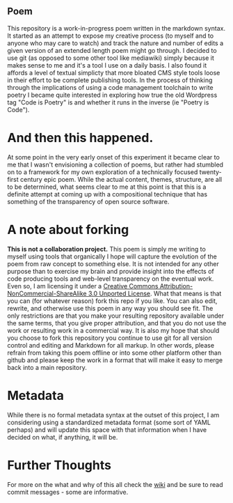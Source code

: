 ## Poem 
This repository is a work-in-progress poem written in the markdown syntax. It started as an attempt to expose my creative process (to myself and to anyone who may care to watch) and track the nature and number of edits a given version of an extended length poem might go through. I decided to use git (as opposed to some other tool like mediawiki) simply because it makes sense to me and it's a tool I use on a daily basis. I also found it affords a level of textual simplicty that more bloated CMS style tools loose in their effort to be complete publishing tools. In the process of thinking through the implications of using a code management toolchain to write poetry I became quite interested in exploring how true the old Wordpress tag "Code is Poetry" is and whether it runs in the inverse (ie "Poetry is Code").

# And then this happened.
At some point in the very early onset of this experiment it became clear to me that I wasn't envisioning a collection of poems, but rather had stumbled on to a framework for my own exploration of a technically focused twenty-first century epic poem. While the actual content, themes, structure, are all to be determined, what seems clear to me at this point is that this is a definite attempt at coming up with a compositional technique that has something of the transparency of open source software. 

# A note about forking
**This is not a collaboration project.** This poem is simply me writing to myself using tools that organically I hope will capture the evolution of the poem from raw concept to something else. It is not intended for any other purpose than to exercise my brain and provide insight into the effects of code producing tools and web-level transparency on the eventual work. Even so, I am licensing it under a [Creative Commons Attribution-NonCommercial-ShareAlike 3.0 Unported License](http://creativecommons.org/licenses/by-nc-sa/3.0/deed.en_US). What that means is that you can (for whatever reason) fork this repo if you like. You can also edit, rewrite, and otherwise use this poem in any way you should see fit. The only restrictions are that you make your resulting repository available under the same terms, that you give proper attribution, and that you do not use the work or resulting work in a commercial way. It is also my hope that should you choose to fork this repository you continue to use git for all version control and editing and Markdown for all markup. In other words, please refrain from taking this poem offline or into some other platform other than github and please keep the work in a format that will make it easy to merge back into a main repository.

# Metadata
While there is no formal metadata syntax at the outset of this project, I am considering using a standardized metadata format (some sort of YAML perhaps) and will update this space with that information when I have decided on what, if anything, it will be.

# Further Thoughts
For more on the what and why of this all check the [wiki](http://github.com/mturro/poem/wiki) and be sure to read commit messages - some are informative.
